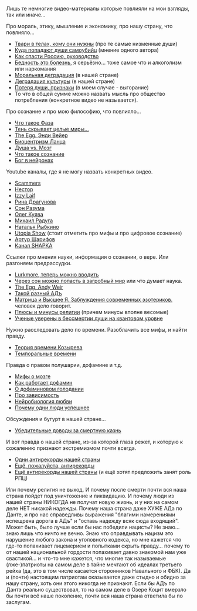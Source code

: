 Лишь те немногие видео-материалы которые повлияли на мои взгляды, так или иначе…

Про мораль, этику, мышление и экономику, про нашу страну, что повлияло… 

- [Твари в телах, кому они нужны](https://www.youtube.com/watch?v=Gkb4MzxCpuQ) (про те самые низменные души)
- [Куда попадают души самоубийц](https://www.youtube.com/watch?v=J-B4z1vAwIk) (мнение одного автора)
- [Как спасти Россию, руководство](https://www.youtube.com/watch?v=fr_-J5NZRws)
- [Бедность это болезнь](https://www.youtube.com/watch?v=5NRyg_01QPg), я серьёзно… тоже самое что и алкоголизм или наркомания
- [Моральная деградация](https://www.youtube.com/watch?v=vomByCodKeA) (в нашей стране)
- [Деградация культуры](https://www.youtube.com/watch?v=IBdE1aQOQaw) (в нашей стране)
- [Потеря души, признаки](https://www.youtube.com/watch?v=JaBEmqigli0) (в моем случае - выгорание)
- То что в общей сумме можно назвать мысль про общество потребления (конкретное видео не называется).

Про сознание и про мою философию, что повлияло…

- [Что такое Фаза](https://www.youtube.com/watch?v=9ccwvj3s7WI)
- [Тень скрывает целые миры…](https://www.youtube.com/watch?v=03OsXsgvt8I)
- [The Egg. Энди Вейер](https://www.youtube.com/watch?v=h6fcK_fRYaI)
- [Биоцентризм Ланца](https://www.youtube.com/watch?v=EgrdJxxAIfc)
- [Душа vs. Мозг](https://www.youtube.com/watch?v=hvxB51OoS-c)
- [Что такое сознание](https://www.youtube.com/watch?v=1mdMQhV-64A)
- [Бог в нейронах](https://www.youtube.com/watch?v=BY9v5jOr4BY)

Youtube каналы, где я не могу назвать конкретных видео.

- [Scammers](https://www.youtube.com/c/Scammers)
- [Нестор](https://www.youtube.com/channel/UChpZzbYdeyO1is7-xGJsw8Q)
- [Izzy Laif](https://www.youtube.com/c/IzzyLaif)
- [Рина Драгунова](https://www.youtube.com/c/freeqplastiq)
- [Сон Разума](https://www.youtube.com/channel/UC3ICYdI_VL9SuPK6r3NdMSw)
- [Олег Куява](https://www.youtube.com/channel/UChSW_-P6_1SJNrnl_Dvt4fw)
- [Михаил Радуга](https://www.youtube.com/user/OutOfBodyTraveler)
- [Наталья Рыбкино](https://www.youtube.com/channel/UCvHRs65O0t6O_40SrMOKrSA)
- [Utopia Show](https://www.youtube.com/c/UtopiaShow) (стоит отметить про мифы и про цифровое сознание)
- [Артур Шарифов](https://www.youtube.com/c/ArturSharifov)
- [Канал SHAPKA](https://www.youtube.com/c/SHAPKA99)

Ссылки про мнения науки, информация о сознании, о вере. Или разгоняем предрассудки. 

- [Lurkmore, теперь можно вводить](https://lurkmore.to/)
- [Через сон можно попасть в загробный мир](https://texnomaniya.ru/other-interesting-news/cherez-son-mozhno-popast-v-zagrobnijj-mir.html) или что думает наука. 
- [The Egg, Andy Weir](http://www.galactanet.com/oneoff/theegg_mod.html)
- [Такой разный АДъ](https://www.mirf.ru/science/what-the-hell/)
- [Матрица и Высшее Я. Заблуждения современных эзотериков.](https://zen.yandex.ru/media/id/5dd27a739ed2982a511c07f3/matrica-i-vysshee-ia-zablujdeniia-sovremennyh-ezoterikov-5de8262679c26e00b1d49d4b) человек дело говорит.
- [Плюсы и минусы религии](https://plusiminusi.ru/plyusy-i-minusy-religii-v-sovremennom-mire/) (причем минусы вполне весомые)
- [Ученые уверены в бессмертии души на квантовом уровне](https://newizv.ru/news/science/07-01-2020/uchenye-iz-ssha-uvereny-v-bessmertii-dushi-na-kvantovom-urovne)

Нужно расследовать дело по времени. Разоблачить все мифы, и найти правду. 

- [Теория времени Козырева](https://www.markus.spb.ru/avtoritet/koz1.shtml)
- [Темпоральные времени](https://hi-news.ru/science/chto-takoe-kristally-vremeni-i-pochemu-uchenye-imi-oderzhimy.html)

Правда о правом полушарии, дофамине и т.д.

- [Мифы о мозге](https://postnauka.ru/faq/36261)
- [Как работает дофамин](http://praktiks.com/kak_rabotaet_dofamin/?mode=preview)
- [О дофаминовом голодании](https://l-a-b-a.com/blog/995-razbiraem-trend-iz-kremnievojj-doliny-na-dofaminovoe-golodanie)
- [Про зависимость](https://entermedia.io/people/rasstroennaya-psihika-kak-voznikaet-zavisimost/)
- [Нейробиология любви](https://news.itmo.ru/ru/news/8248/)
- [Почему одни люди успешнее](https://vc.ru/flood/165625-pochemu-odni-lyudi-uspeshnee-drugih-i-kak-eto-svyazano-s-dofaminom)

Обсуждения и бугурт в нашей стране… 

- [Убедительные доводы за смертную казнь](https://topwar.ru/186904-chrezvychajnye-mery-smertnaja-kazn-dlja-pedofilov.html)

И вот правда о нашей стране, из-за которой глаза режет, и которую к сожалению признают экстремизмом почти всегда.

- [Одни антирекорды нашей страны](https://kolomna-spravka.ru/news/4432)
- [Ещё, пожалуйста, антирекорды](https://www.rospisatel.ru/MR7.htm)
- [Ещё антирекорды нашей страны](http://www.great-country.ru/rubrika_articles/ros/110820-04.html) (и ещё хотят предложить занят роль РПЦ)

Или почему религия не выход. И почему после смерти почти вся наша страна пойдет под уничтожение и ликвидацию. И почему люди из нашей страны НИКОГДА не получат новую жизнь, и у них на самом деле НЕТ никакой надежды. Почему наша страна даже ХУЖЕ АДа по Данте, и про нас справедливы выражения "благими намерениями испещрена дорога в АДъ" и "оставь надежду всяк сюда входящий". Может быть, было лучше если бы нас победили нацисты? Не знаю… знаю лишь что ничто не вечно. Знаю что оправдывать нацизм это нарушение любого закона и уголовного кодекса, но мне кажется что где-то попахивает лицемерием и попытками скрыть правду… почему то от нашей национальной гордости попахивает давно знакомой нам уже свастикой… и что-то мне кажется, что многие так называемые (лже-)патриоты на самом деле в тайне мечтают об идеалах третьего рейха (да, это в том числе касается сторонников Навального и ФБК). Да и (почти) настоящим патриотам оказывается даже стыдно и обидно за нашу страну, хоть они этого никогда не признают. 
Если бы АДъ по Дантэ реально существовал, то на самом деле в Озере Коцит вмерзло бы почти всё наше поколение, почти вся наша страна ответила бы по заслугам. 
